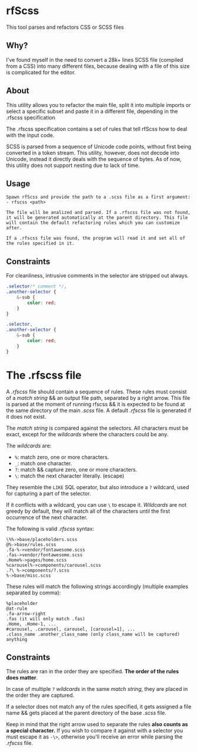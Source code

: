 # rfScss

This tool parses and refactors CSS or SCSS files

## Why?

I've found myself in the need to convert a 28k+ lines SCSS file (compiled from a CSS) into many different files, because dealing with a file of this size is complicated for the editor.

## About

This utility allows you to refactor the main file, split it into multiple imports or select a specific subset and paste it in a different file, depending in the .rfscss specification

The .rfscss specification contains a set of rules that tell rfScss how to deal with the input code.

SCSS is parsed from a sequence of Unicode code points, without first being converted in a token stream. This utility, however, does not decode into Unicode, instead it directly deals with the sequence of bytes.
As of now, this utility does not support nesting due to lack of time.

## Usage

```
Spawn rfScss and provide the path to a .scss file as a first argument:
- rfscss <path>

The file will be analized and parsed. If a .rfscss file was not found, it will be generated automatically at the parent directory. This file will contain the default refactoring rules which you can customize after.

If a .rfscss file was found, the program will read it and set all of the rules specified in it.
```

## Constraints

For cleanliness, intrusive comments in the selector are stripped out always.

```scss
.selector/* comment */,
.another-selector {
    &-sub {
        color: red;
    }
}

.selector,
.another-selector {
    &-sub {
        color: red;
    }
}
```

# The .rfscss file

A _.rfscss_ file should contain a sequence of rules. These rules must consist of a _match string_ && an output file path, separated by a right arrow. This file is parsed at the moment of running rfscss && it is expected to be found at the same directory of the main _.scss_ file. A default _.rfscss_ file is generated if it does not exist.

The _match string_ is compared against the selectors. All characters must be exact, except for the _wildcards_ where the characters could be any.

The _wildcards_ are:

-   `%`: match zero, one or more characters.
-   `_`: match one character.
-   `?`: match && capture zero, one or more characters.
-   `\`: match the next character literally. (escape)

They resemble the `LIKE` SQL operator, but also introduce a `?` wildcard, used for capturing a part of the selector.

If it conflicts with a wildcard, you can use `\` to escape it. _Wildcards_ are not greedy by default, they will match all of the characters until the first occurrence of the next character.

The following is valid _.rfscss_ syntax:

```
\%%->base/placeholders.scss
@%->base/rules.scss
.fa-%->vendor/fontawesome.scss
.fas->vendor/fontawesome.scss
.Home%->pages/home.scss
%carousel%->components/carousel.scss
.?\ %->components/?.scss
%->base/misc.scss
```

These rules will match the following strings accordingly (multiple examples separated by comma):

```
%placeholder
@at-rule
.fa-arrow-right
.fas (it will only match .fas)
.Home, .Home-1, ...
#carousel, .carousel, carousel, [carousel=1], ...
.class_name .another_class_name (only class_name will be captured)
anything
```

## Constraints

The rules are ran in the order they are specified. **The order of the rules does matter**.

In case of multiple `?` _wildcards_ in the same _match string_, they are placed in the order they are captured.

If a selector does not match any of the rules specified, it gets assigned a file name && gets placed at the parent directory of the base _.scss_ file.

Keep in mind that the right arrow used to separate the rules **also counts as a special character.** If you wish to compare it against with a selector you must escape it as `-\>`, otherwise you'll receive an error while parsing the _.rfscss_ file.
